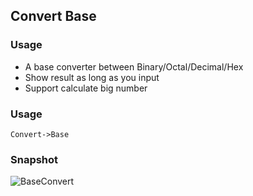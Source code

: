 ## Convert Base

### Usage

* A base converter between Binary/Octal/Decimal/Hex
* Show result as long as you input
* Support calculate big number

### Usage

`Convert->Base`

### Snapshot

![BaseConvert](https://raw.githubusercontent.com/wiki/jiangxincode/ApkToolBoxGUI/BaseConvert_en.gif)